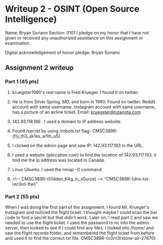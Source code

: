Writeup 2 - OSINT (Open Source Intelligence)
======

Name: Bryan Soriano
Section: 0101
I pledge on my honor that I have not given or received any unauthorized assistance on this assignment or examination.

Digital acknowledgement of honor pledge: Bryan Soriano

## Assignment 2 writeup

### Part 1 (45 pts)

1. kruegster1990's real name is Fred Krueger. I found it on twitter.

2. He is from Silver Spring, MD, and born in 1990. Found on twitter.
   Reddit account with same username.
   Instagram account with same username, has a picture of an airline ticket.
   Email: kruegster@tutanota.com

3. 142.93.118.186 . I used a domain to IP address website.

4. Found /secret by using /robots.txt flag- CMSC389R-{fly_th3_sk1es_w1th_u5}

5. I clicked on the admin page and saw IP: 142.93.117.193 in the URL.

6. I used a website (iplocation.com) to find the location of 142.93.117.193, 
   it told me the ip address was located in Canada.

7. Linux Ubuntu. I used the nmap -O command.

8. \<!-- CMSC389R-{h1dden_fl4g_in_s0urce} -->
"CMSC389R-{dns-txt-rec0rd-ftw}"

### Part 2 (55 pts)

When I was doing the first part of the assignment, I found Mr. Krueger's 
Instagram and noticed the flight ticket. I thought maybe I could scan the
bar code to find a secret but that didn't work. Later on, I read part 2
and saw we needed to use the flight ticket. I used the password to nc
into the admin server, then looked to see if I could find any files. 
I looked into /home/ and saw the flight records folder, and remembered the
flight ticket from before and used it to find the correct txt file.
CMSC389R-{c0rn3rstone-air-27670}


